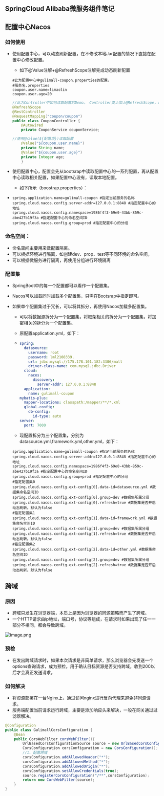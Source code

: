 ## SpringCloud Alibaba微服务组件笔记







## 配置中心Nacos

### 如何使用

- 使用配置中心，可以动态刷新配置，在不修改本地Jar配置的情况下直接在配置中心修改配置。

  - 如下@Value注解+@RefreshScope注解完成动态刷新配置

  ```properties
  #此为配置中心中gulimall-coupon.properties的配置。
  #服务名.properties
  coupon.user.name=limaolin
  coupon.user.age=20
  ```

  ```java
  //此为Controller中如何读取配置的Demo。 Controller类上加上@RefreshScope，这个注解的意思是每次读取都会动态加载配置，即每次读取配置项中的内容是都会去nacos配置中心读取最新配置
  @RefreshScope
  @RestController
  @RequestMapping("coupon/coupon")
  public class CouponController {
      @Autowired
      private CouponService couponService;
  
  //使用@Value(${配置项})读取配置
      @Value("${coupon.user.name}")
      private String name;
      @Value("${coupon.user.age}")
      private Integer age;
      }
  ```

  

- 使用配置中心，配置会先从bootsrap中读取配置中心的一系列配置，再从配置中心读取相关配置，如果配置中心没有，读取本地配置。

  - 如下所示（boostrap.properties）：

- ```properties
  spring.application.name=gulimall-coupon #指定当前服务的名称
  spring.cloud.nacos.config.server-addr=127.0.0.1:8848 #指定配置中心的地址
  spring.cloud.nacos.config.namespace=1986f4f3-69e0-43bb-859c-abe427b19f3a #指定配置中心的命名空间ID
  spring.cloud.nacos.config.group=prod #指定配置中心的分组
  ```

  

### 命名空间：

- 命名空间主要用来做配置隔离。
- 可以根据环境进行隔离，如创建dev、prop、test等不同环境的命名空间。
- 可以根据微服务进行隔离，再使用分组进行环境隔离

### 配置集

- SpringBoot中的每一个配置都可以看作一个配置集。

- Nacos可以加载同时加载多个配置集，只需在Bootsrap中指定即可。

- 如果单个配置集过于冗长，可以将其拆分，再使用Nacos加载多配置集。

  - 可以将数据源拆分为一个配置集，将框架相关的拆分为一个配置集，将加密相关的拆分为一个配置集。

  - 原配置application.yml，如下：

  - ```yml
    spring:
      datasource:
        username: root
        password: lml2108339.
        url: jdbc:mysql://175.178.101.182:3306/mall
        driver-class-name: com.mysql.jdbc.Driver
      cloud:
        nacos:
          discovery:
            server-addr: 127.0.0.1:8848
      application:
        name: gulimall-coupon
    mybatis-plus:
      mapper-locations: classpath:/mapper/**/*.xml
      global-config:
        db-config:
          id-type: auto
    server:
      port: 7000
    
    ```

  - 现配置拆分为三个配置集，分别为datasource.yml,framework.yml,other.yml，如下：

  ```properties
  spring.application.name=gulimall-coupon #指定当前服务的名称
  spring.cloud.nacos.config.server-addr=127.0.0.1:8848 #指定配置中心的地址
  spring.cloud.nacos.config.namespace=1986f4f3-69e0-43bb-859c-abe427b19f3a #指定配置中心的命名空间ID
  spring.cloud.nacos.config.group=prod #指定配置中心的分组
  #指定配置集0
  spring.cloud.nacos.config.ext-config[0].data-id=datasource.yml #数据集命名空间ID
  spring.cloud.nacos.config.ext-config[0].group=dev #数据集所属分组
  spring.cloud.nacos.config.ext-config[0].refresh=true #数据集是否开启动态刷新，默认为false
  #指定配置集1
  spring.cloud.nacos.config.ext-config[1].data-id=framework.yml #数据集命名空间ID
  spring.cloud.nacos.config.ext-config[1].group=dev #数据集所属分组
  spring.cloud.nacos.config.ext-config[1].refresh=true #数据集是否开启动态刷新，默认为false
  #指定配置集2
  spring.cloud.nacos.config.ext-config[2].data-id=other.yml #数据集命名空间ID
  spring.cloud.nacos.config.ext-config[2].group=dev #数据集所属分组
  spring.cloud.nacos.config.ext-config[2].refresh=true #数据集是否开启动态刷新，默认为false
  ```

  

## 跨域

### 原因

- 跨域只发生在浏览器端，本质上是因为浏览器的同源策略而产生了跨域。
- 一个HTTP请求由ip地址，端口号，协议等组成，在请求时如果出现了任一一部分不相同，都会导致跨域。

![image.png](https://p3-juejin.byteimg.com/tos-cn-i-k3u1fbpfcp/fcac2c52aba34069a488e457cc1cfcf6~tplv-k3u1fbpfcp-zoom-in-crop-mark:4536:0:0:0.awebp)

### 预检

- 在发出跨域请求时，如果本次请求是非简单请求，那么浏览器会先发送一个options查询请求，成为预检，用于确认目标资源是否支持跨域，收到200以后才会真正发送请求。

### 如何解决

- 将资源部署在一台Nginx上，通过访问nginx进行反向代理来避免非同源请求。
- 服务端配置当前请求运行跨域，主要是添加响应头来解决，一般在网关通过过滤器解决。

```java
@Configuration
public class GulimallCorsConfiguration {
    @Bean
    public CorsWebFilter corsWebFilter(){
        UrlBasedCorsConfigurationSource source = new UrlBasedCorsConfigurationSource();
        CorsConfiguration corsConfiguration = new CorsConfiguration();
        //1、配置跨域
        corsConfiguration.addAllowedHeader("*");
        corsConfiguration.addAllowedMethod("*");
        corsConfiguration.addAllowedOrigin("*");
        corsConfiguration.setAllowCredentials(true);
        source.registerCorsConfiguration("/**",corsConfiguration);
        return new CorsWebFilter(source);
    }
}
```

